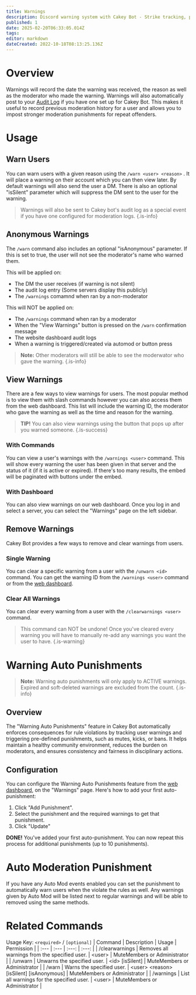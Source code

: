 ```yaml
---
title: Warnings
description: Discord warning system with Cakey Bot - Strike tracking, punishment escalation, moderation logs. Discipline management guide.
published: 1
date: 2025-02-20T06:33:05.014Z
tags: 
editor: markdown
dateCreated: 2022-10-18T08:13:25.136Z
---
```


# Overview
Warnings will record the date the warning was received, the reason as well as the moderator who made the warning. Warnings will also automatically post to your [Audit Log](https://wiki.cakey.bot/en/moderation/audit-log) if you have one set up for Cakey Bot. This makes it useful to record previous moderation history for a user and allows you to impost stronger moderation punishments for repeat offenders.

# Usage
## Warn Users
You can warn users with a given reason using the `/warn <user> <reason>` . It will place a warning on their account which you can then view later. By default warnings will also send the user a DM. There is also an optional "isSilent" parameter which will suppress the DM sent to the user for the warning.

> Warnings will also be sent to Cakey bot's audit log as a special event if you have one configured for moderation logs.
{.is-info}

## Anonymous Warnings
The `/warn` command also includes an optional "isAnonymous" parameter. If this is set to true, the user will not see the moderator's name who warned them. 

This will be applied on:
* The DM the user receives (if warning is not silent)
* The audit log entry (Some servers display this publicly)
* The `/warnings` comamnd when ran by a non-moderator

This will NOT be applied on:
* The `/warnings` command when ran by a moderator
* When the "View Warnings" button is pressed on the `/warn` confirmation message
* The website dashboard audit logs
* When a warning is triggered/created via automod or button press

> **Note:** Other moderators will still be able to see the moderwator who gave the warning.
{.is-info}

## View Warnings
There are a few ways to view warnings for users. The most popular method is to view them with slash commands however you can also access them from the web dashboard. This list will include the warning ID, the moderator who gave the warning as well as the time and reason for the warning.
> **TIP!** You can also view warnings using the button that pops up after you warned someone. {.is-success}

### With Commands
You can view a user's warnings with the `/warnings <user>` command. This will show every warning the user has been given in that server and the status of it (if it is active or expired). If there's too many results, the embed will be paginated with buttons under the embed.

### With Dashboard
You can also view warnings on our web dashboard. Once you log in and select a server, you can select the "Warnings" page on the left sidebar.

## Remove Warnings
Cakey Bot provides a few ways to remove and clear warnings from users.

### Single Warning
You can clear a specific warning from a user with the `/unwarn <id>` command. You can get the warning ID from the `/warnings <user>` command or from the [web dashboard](https://cakey.bot/dashboard/public).

### Clear All Warnings
You can clear every warning from a user with the `/clearwarnings <user>` command.
> This command can NOT be undone! Once you've cleared every warning you will have to manually re-add any warnings you want the user to have.
{.is-warning}

# Warning Auto Punishments
> **Note:** Warning auto punishments will only apply to ACTIVE warnings. Expired and soft-deleted warnings are excluded from the count. {.is-info}

## Overview
The "Warning Auto Punishments" feature in Cakey Bot automatically enforces consequences for rule violations by tracking user warnings and triggering pre-defined punishments, such as mutes, kicks, or bans. It helps maintain a healthy community environment, reduces the burden on moderators, and ensures consistency and fairness in disciplinary actions.

## Configuration
You can configure the Warning Auto Punishments feature from the [web dashboard](https://cakey.bot/dashboard/public), on the "Warnings" page.
Here's how to add your first auto-punishment:
1. Click "Add Punishment".
2. Select the punishment and the required warnings to get that punishment.
3. Click "Update"

**DONE!** You've added your first auto-punishment. You can now repeat this process for additional punishments (up to 10 punishments).

# Auto Moderation Punishment
If you have any Auto Mod events enabled you can set the punishment to automatically warn users when the violate the rules as well. Any warnings given by Auto Mod will be listed next to regular warnings and will be able to removed using the same methods.

# Related Commands
Usage Key: `<required>` / `[optional]`
| Command | Description | Usage | Permission |
| :--- | :--- | :---: | :---: |
| /clearwarnings | Removes all warnings from the specified user. | \<user> | MuteMembers or Administrator | 
| /unwarn | Unwarns the specified user. | \<id> [isSilent] | MuteMembers or Administrator | 
| /warn | Warns the specified user. | \<user> \<reason> [isSilent] [isAnonymous] | MuteMembers or Administrator | 
| /warnings | List all warnings for the specified user. | \<user> | MuteMembers or Administrator | 